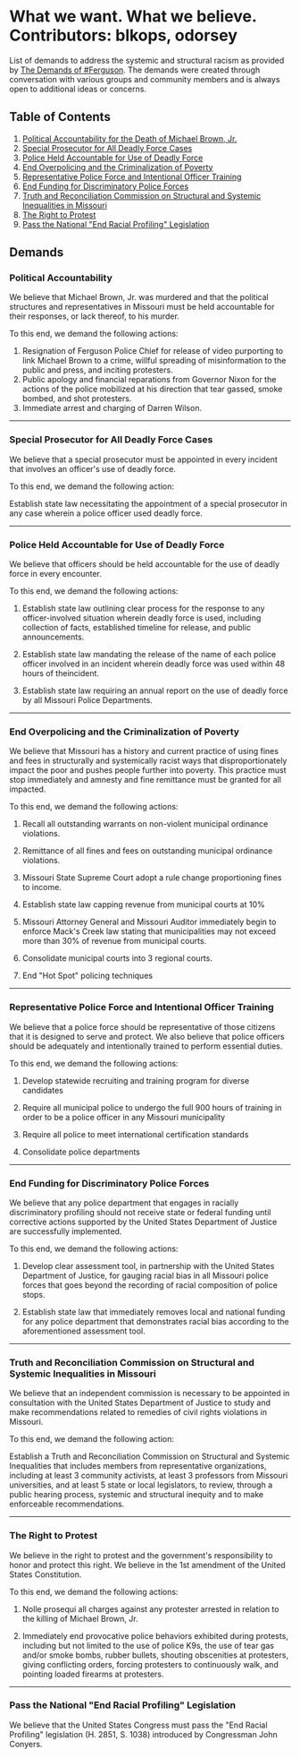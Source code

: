 What we want. What we believe.
Contributors: blkops, odorsey
=======
List of demands to address the systemic and structural racism as provided by [The Demands of #Ferguson](http://thedemands.org). The demands were created through conversation with various groups and community members and is always open to additional ideas or concerns. 

Table of Contents
---

1. [Political Accountability for the Death of Michael Brown, Jr.](#political-accountability)
2. [Special Prosecutor for All Deadly Force Cases](#special-prosecutor-for-all-deadly-force-cases)
3. [Police Held Accountable for Use of Deadly Force](#police-held-accountable-for-use-of-deadly-force)
4. [End Overpolicing and the Criminalization of Poverty](#end-overpolicing-and-criminalization-of-poverty)
5. [Representative Police Force and Intentional Officer Training](#representative-police-force-and-intentional-office-training)
6. [End Funding for Discriminatory Police Forces](#end-funding-for-discriminatory-police-forces)
7. [Truth and Reconciliation Commission on Structural and Systemic Inequalities in Missouri](#truth-and-reconciliation-commission-on-structural-and-systemic-inequalities-in-missouri)
8. [The Right to Protest](#the-right-to-protest)
9. [Pass the National "End Racial Profiling" Legislation](#pass-the-national-end-racial-profiling-legislation)

Demands
---
### Political Accountability

We believe that Michael Brown, Jr. was murdered and that the political structures and representatives in Missouri must be held accountable for their responses, or lack thereof, to his murder.

To this end, we demand the following actions:

1. Resignation of Ferguson Police Chief for release of video purporting to link Michael Brown to a crime, willful spreading of misinformation to the public and press, and inciting protesters.
2. Public apology and financial reparations from Governor Nixon for the actions of the police mobilized at his direction that tear gassed, smoke bombed, and shot protesters.
3. Immediate arrest and charging of Darren Wilson.

-------

### Special Prosecutor for All Deadly Force Cases

We believe that a special prosecutor must be appointed in every incident that involves an officer's use of deadly force.

To this end, we demand the following action:

Establish state law necessitating the appointment of a special prosecutor in any case wherein a police officer used deadly force.

-------

### Police Held Accountable for Use of Deadly Force

We believe that officers should be held accountable for the use of deadly force in every encounter.

To this end, we demand the following actions:

1. Establish state law outlining clear process for the response to any officer-involved situation wherein deadly force is used, including collection of facts, established timeline for release, and public announcements.

2. Establish state law mandating the release of the name of each police officer involved in an incident wherein deadly force was used within 48 hours of theincident.

3. Establish state law requiring an annual report on the use of deadly force by all Missouri Police Departments.

-------

### End Overpolicing and the Criminalization of Poverty

We believe that Missouri has a history and current practice of using fines and fees in structurally and systemically racist ways that disproportionately impact the poor and pushes people further into poverty. This practice must stop immediately and amnesty and fine remittance must be granted for all impacted.

To this end, we demand the following actions:

1. Recall all outstanding warrants on non-violent municipal ordinance violations.

2. Remittance of all fines and fees on outstanding municipal ordinance violations.

3. Missouri State Supreme Court adopt a rule change proportioning fines to income.

4. Establish state law capping revenue from municipal courts at 10%

5. Missouri Attorney General and Missouri Auditor immediately begin to enforce Mack's Creek law stating that municipalities may not exceed more than 30% of revenue from municipal courts.

6. Consolidate municipal courts into 3 regional courts.

7. End "Hot Spot" policing techniques

-------

### Representative Police Force and Intentional Officer Training

We believe that a police force should be representative of those citizens that it is designed to serve and protect. We also believe that police officers should be adequately and intentionally trained to perform essential duties.

To this end, we demand the following actions:

1. Develop statewide recruiting and training program for diverse candidates

2. Require all municipal police  to undergo the full 900 hours of training in order to be a police officer in any Missouri municipality

3. Require all police to meet international certification standards

4. Consolidate police departments

-------

### End Funding for Discriminatory Police Forces

We believe that any police department that engages in racially discriminatory profiling should not receive state or federal funding until corrective actions supported by the United States Department of Justice are successfully implemented.

To this end, we demand the following actions:

1. Develop clear assessment tool, in partnership with the United States Department of Justice, for gauging racial bias in all Missouri police forces that goes beyond the recording of racial composition of police stops.

2. Establish state law that immediately removes local and national funding for any police department that demonstrates racial bias according to the aforementioned assessment tool.

-------

### Truth and Reconciliation Commission on Structural and Systemic Inequalities in Missouri

We believe that an independent commission is necessary to be appointed in consultation with the United States Department of Justice to study and make recommendations related to remedies of civil rights violations in Missouri.

To this end, we demand the following action:

Establish a Truth and Reconciliation Commission on Structural and Systemic Inequalities that includes members from representative organizations, including at least 3 community activists, at least 3 professors from Missouri universities, and at least 5 state or local legislators, to review, through a public hearing process, systemic and structural inequity and to make enforceable recommendations.

-------

### The Right to Protest

We believe in the right to protest and the government's responsibility to honor and protect this right. We believe in the 1st amendment of the United States Constitution.

To this end, we demand the following actions:

1. Nolle prosequi all charges against any protester arrested in relation to the killing of Michael Brown, Jr.

2. Immediately end provocative police behaviors exhibited during protests, including but not limited to the use of police K9s, the use of tear gas and/or smoke bombs, rubber bullets, shouting obscenities at protesters, giving conflicting orders, forcing protesters to continuously walk, and pointing loaded firearms at protesters.


-------

### Pass the National "End Racial Profiling" Legislation

We believe that the United States Congress must pass the "End Racial Profiling" legislation (H. 2851, S. 1038) introduced by Congressman John Conyers.
